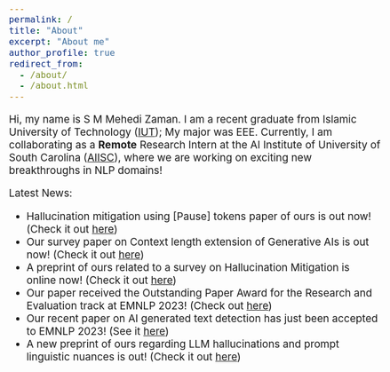 ```yaml
---
permalink: /
title: "About"
excerpt: "About me"
author_profile: true
redirect_from: 
  - /about/
  - /about.html
---
```


<style type="text/css">
  body{
  font-size: 14pt;
}
</style>

Hi, my name is S M Mehedi Zaman. I am a recent graduate from Islamic University of Technology ([IUT](https://www.iutoic-dhaka.edu/)); My major was EEE. Currently, I am collaborating as a **Remote** Research Intern at the AI Institute of University of South Carolina ([AIISC](https://aiisc.ai/)), where we are working on exciting new breakthroughs in NLP domains!

Latest News:
- Hallucination mitigation using [Pause] tokens paper of ours is out now! (Check it out [here](https://arxiv.org/abs/2403.18976))
- Our survey paper on Context length extension of Generative AIs is out now! (Check it out [here](https://arxiv.org/abs/2401.07872v1))
- A preprint of ours related to a survey on Hallucination Mitigation is online now! (Check it out [here](https://arxiv.org/abs/2401.01313))
- Our paper received the Outstanding Paper Award for the Research and Evaluation track at EMNLP 2023! (Check out [here](https://2023.emnlp.org/program/best_papers/#:~:text=Counter%20Turing%20Test%20(CT2)))
- Our recent paper on AI generated text detection has just been accepted to EMNLP 2023! (See it [here](https://mehedizamane.github.io/publications/2023_counter_turing))
- A new preprint of ours regarding LLM hallucinations and prompt linguistic nuances is out! (Check it out [here](https://mehedizamane.github.io/publications/2023_llm))


